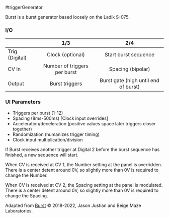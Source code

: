 #triggerGenerator 

Burst is a burst generator based loosely on the Ladik S-075.

### I/O

|                |              1/3           |                   2/4                |
| -------------- |:---------------------------:|:-------------------------------------:|
| Trig (Digital) |  Clock (optional)   | Start burst sequence |
| CV In          | Number of triggers per burst |      Spacing (bipolar)       |
| Output         |          Burst triggers           |         Burst gate (high until end of burst)          |

### UI Parameters
* Triggers per burst (1-12)
* Spacing (8ms-500ms) [Clock input overrides]
* Acceleration/deceleration (positive values space later triggers closer together)
* Randomization (humanizes trigger timing)
* Clock input multiplication/division

If Burst receives another trigger at Digital 2 before the burst sequence has finished, a new sequence will start.

When CV is received at CV 1, the Number setting at the panel is overridden. There is a center detent around 0V, so slightly more than 0V is required to change the Number.

When CV is received at CV 2, the Spacing setting at the panel is modulated. There is a center detent around 0V, so slightly more than 0V is required to change the Spacing.

Adapted from [Burst](https://github.com/Chysn/O_C-HemisphereSuite/wiki/Burst) © 2018-2022, Jason Justian and Beige Maze Laboratories. 